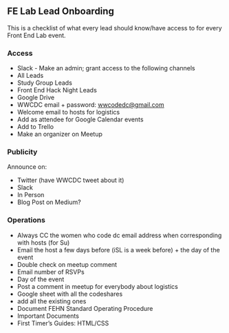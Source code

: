## FE Lab Lead Onboarding
This is a checklist of what every lead should know/have access to for every Front End Lab event.
### Access
* Slack - Make an admin; grant access to the following channels
 * All Leads
 * Study Group Leads
 * Front End Hack Night Leads
* Google Drive
* WWCDC email + password: wwcodedc@gmail.com
* Welcome email to hosts for logistics
* Add as attendee for Google Calendar events
* Add to Trello
* Make an organizer on Meetup

### Publicity
Announce on:
* Twitter (have WWCDC tweet about it)
* Slack
* In Person
* Blog Post on Medium?

### Operations
* Always CC the women who code dc email address when corresponding with hosts (for Su)
* Email the host a few days before (iSL is a week before) + the day of the event
 * Double check on meetup comment
 * Email number of RSVPs
* Day of the event
 * Post a comment in meetup for everybody about logistics
* Google sheet with all the codeshares
 * add all the existing ones
* Document FEHN Standard Operating Procedure
* Important Documents
 * First Timer’s Guides: HTML/CSS
